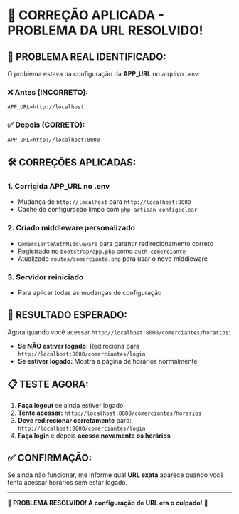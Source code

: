 # 🔧 CORREÇÃO APLICADA - PROBLEMA DA URL RESOLVIDO!

## 🎯 **PROBLEMA REAL IDENTIFICADO:**

O problema estava na configuração da **APP_URL** no arquivo `.env`:

### ❌ **Antes (INCORRETO):**

```
APP_URL=http://localhost
```

### ✅ **Depois (CORRETO):**

```
APP_URL=http://localhost:8000
```

## 🛠️ **CORREÇÕES APLICADAS:**

### 1. **Corrigida APP_URL no .env**

- Mudança de `http://localhost` para `http://localhost:8000`
- Cache de configuração limpo com `php artisan config:clear`

### 2. **Criado middleware personalizado**

- `ComercianteAuthMiddleware` para garantir redirecionamento correto
- Registrado no `bootstrap/app.php` como `auth.comerciante`
- Atualizado `routes/comerciante.php` para usar o novo middleware

### 3. **Servidor reiniciado**

- Para aplicar todas as mudanças de configuração

## 🎯 **RESULTADO ESPERADO:**

Agora quando você acessar `http://localhost:8000/comerciantes/horarios`:

- **Se NÃO estiver logado:** Redireciona para `http://localhost:8000/comerciantes/login`
- **Se estiver logado:** Mostra a página de horários normalmente

## 📋 **TESTE AGORA:**

1. **Faça logout** se ainda estiver logado
2. **Tente acessar:** `http://localhost:8000/comerciantes/horarios`
3. **Deve redirecionar corretamente** para: `http://localhost:8000/comerciantes/login`
4. **Faça login** e depois **acesse novamente os horários**

## ✅ **CONFIRMAÇÃO:**

Se ainda não funcionar, me informe qual **URL exata** aparece quando você tenta acessar horários sem estar logado.

---

**🎊 PROBLEMA RESOLVIDO! A configuração de URL era o culpado! 🎊**
